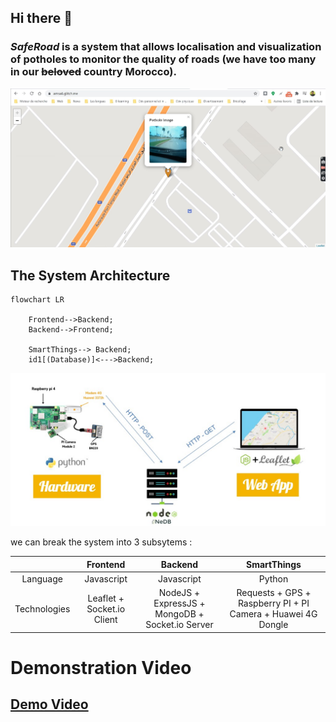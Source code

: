 ## Hi there 👋

### _SafeRoad_ is a system that allows localisation and visualization of potholes to monitor the quality of roads (we have too many in our ~~beloved~~ country Morocco).

![Web Application](./../assets/amsa6-pothole-detection.jpg)

## The System Architecture

```mermaid
flowchart LR

    Frontend-->Backend;
    Backend-->Frontend;

    SmartThings--> Backend;
    id1[(Database)]<--->Backend;

```

![IoT System Architecture](./../assets/iot-app-architecture.jpg)

we can break the system into 3 subsytems :

|              |          Frontend          |                     Backend                     |                         SmartThings                          |
| :----------: | :------------------------: | :---------------------------------------------: | :----------------------------------------------------------: |
|   Language   |         Javascript         |                   Javascript                    |                            Python                            |
| Technologies | Leaflet + Socket.io Client | NodeJS + ExpressJS + MongoDB + Socket.io Server | Requests + GPS + Raspberry PI + PI Camera + Huawei 4G Dongle |

# Demonstration Video

## [Demo Video](https://drive.google.com/file/d/1cuEcpcOaUutxG1opQEddCqUB-Nxv5CWZ/view?usp=sharing)
